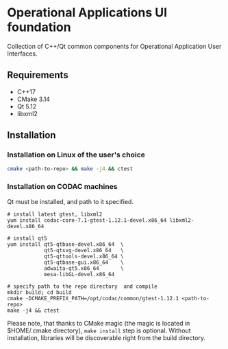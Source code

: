 # Operational Applications UI foundation

Collection of C++/Qt common components for Operational Application User
Interfaces.

## Requirements

- C++17
- CMake 3.14
- Qt 5.12
- libxml2

## Installation

### Installation on Linux of the user's choice

```bash
cmake <path-to-repo> && make -j4 && ctest
```

### Installation on CODAC machines

Qt must be installed, and path to it specified.

```
# install latest gtest, libxml2
yum install codac-core-7.1-gtest-1.12.1-devel.x86_64 libxml2-devel.x86_64

# install qt5
yum install qt5-qtbase-devel.x86_64  \
            qt5-qtsvg-devel.x86_64   \
            qt5-qttools-devel.x86_64 \
            qt5-qtbase-gui.x86_64    \
            adwaita-qt5.x86_64       \
            mesa-libGL-devel.x86_64

# specify path to the repo directory  and compile
mkdir build; cd build
cmake -DCMAKE_PREFIX_PATH=/opt/codac/common/gtest-1.12.1 <path-to-repo>
make -j4 && ctest
```

Please note, that thanks to CMake magic (the magic is located in $HOME/.cmake
directory), `make install` step is optional. Without installation, libraries
will be discoverable right from the build directory.
